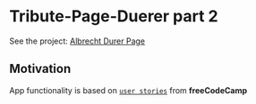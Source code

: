 # Tribute-Page-Duerer part 2

See the project: [Albrecht Durer Page](https://prince-gizard.github.io/Tribute-Page-Duerer/)

## Motivation
App functionality is based on [`user stories`](https://www.freecodecamp.org/learn/responsive-web-design/responsive-web-design-projects/build-a-tribute-page) from **freeCodeCamp**

